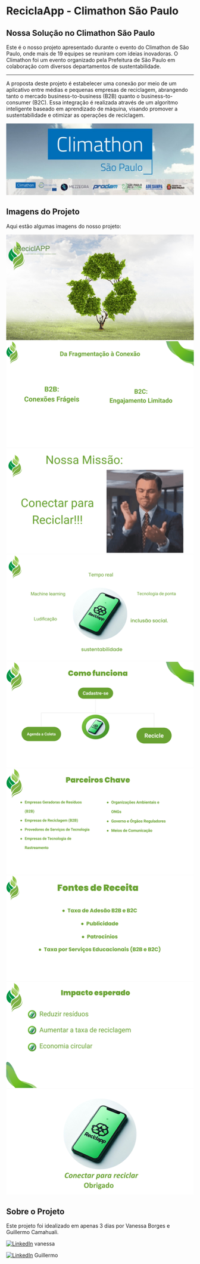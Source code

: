 # ReciclaApp - Climathon São Paulo

## Nossa Solução no Climathon São Paulo

Este é o nosso projeto apresentado durante o evento do Climathon de São Paulo, onde mais de 19 equipes se reuniram com ideias inovadoras. O Climathon foi um evento organizado pela Prefeitura de São Paulo em colaboração com diversos departamentos de sustentabilidade.

--------------------------------------------------------------
A proposta deste projeto é estabelecer uma conexão por meio de um aplicativo entre médias e pequenas empresas de reciclagem, abrangendo tanto o mercado business-to-business (B2B) quanto o business-to-consumer (B2C). Essa integração é realizada através de um algoritmo inteligente baseado em aprendizado de máquina, visando promover a sustentabilidade e otimizar as operações de reciclagem.


<div class="image-container">
  <img src="image/climathon.png" alt="img1">
</div>

## Imagens do Projeto

Aqui estão algumas imagens do nosso projeto:

<div class="image-container">
  <img src="image/image1.png" alt="img1">
</div>

<div class="image-container">
  <img src="image/image2.png" alt="img2">
</div>

<div class="image-container">
  <img src="image/image3.png" alt="img3">
</div>

<div class="image-container">
  <img src="image/image4.png" alt="img4">
</div>

<div class="image-container">
  <img src="image/image5.png" alt="img5">
</div>

<div class="image-container">
  <img src="image/image6.png" alt="img6">
</div>

<div class="image-container">
  <img src="image/image7.png" alt="img7">
</div>

<div class="image-container">
  <img src="image/image8.png" alt="img8">
</div>

<div class="image-container">
  <img src="image/image9.png" alt="img9">
</div>

## Sobre o Projeto

Este projeto foi idealizado em apenas 3 dias por Vanessa Borges e Guillermo Camahuali.

[![LinkedIn](https://img.shields.io/badge/LinkedIn-Profile-blue?style=flat-square&logo=linkedin)]([url_do_seu_perfil](https://www.linkedin.com/in/vanessaicloud07/)) vanessa

[![LinkedIn](https://img.shields.io/badge/LinkedIn-Profile-blue?style=flat-square&logo=linkedin)]([url_do_seu_perfil](https://www.linkedin.com/in/guillermoprivat/)) Guillermo

